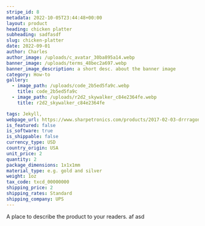 ```yaml
---
stripe_id: 8
metadata: 2022-10-05T23:44:48+00:00
layout: product
heading: chicken platter
subheading: sadfasdf
slug: chicken-platter
date: 2022-09-01
author: Charles
author_image: /uploads/c_avatar_30ba895a14.webp
banner_image: /uploads/terms_48bec2a697.webp
banner_image_description: a short desc. about the banner image
category: How-to
gallery: 
  - image_path: /uploads/code_2b5ed5fa9c.webp 
    title: code_2b5ed5fa9c 
  - image_path: /uploads/r2d2_skywalker_c84e2364fe.webp 
    title: r2d2_skywalker_c84e2364fe 

tags: Jekyll, 
webpage_url: https://www.sharpetronics.com/products/2017-02-03-drrragon/
is_featured: false
is_software: true
is_shippable: false
currency_type: USD
country_origin: USA
unit_price: 2
quantity: 2
package_dimensions: 1x1x1mm
material_type: e.g. gold and silver
weight: 1oz
tax_code: txcd_00000000
shipping_price: 2
shipping_rates: Standard
shipping_company: UPS
---
```

A place to describe the product to your readers. af asd
